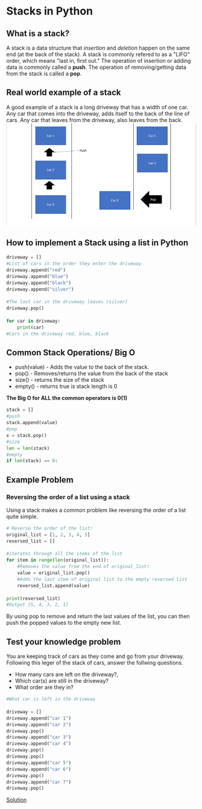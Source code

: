 # Stacks in Python

## What is a stack?
A stack is a data structure that *insertion* and *deletion* happen on the same end (at the back of the stack). A stack is commonly refered to as a "LIFO" order, which means "last in, first out." The operation of insertion or adding data is commonly called a **push**. The operation of removing/getting data from the stack is called a **pop**. 

## Real world example of a stack
A good example of a stack is a long driveway that has a width of one car. Any car that comes into the driveway, adds itself to the back of the line of cars. Any car that leaves from the driveway, also leaves from the back.
![Driveway](https://github.com/Tskalka/DataStructureTutorial/blob/main/Picture%20Files/Driveway.PNG)

## How to implement a Stack using a list in Python
```python
driveway = []
#List of cars in the order they enter the driveway
driveway.append("red")
driveway.append("blue")
driveway.append("black")
driveway.append("silver")

#The last car in the driveway leaves (silver)
driveway.pop()

for car in driveway:
    print(car)
#Cars in the driveway red, blue, black
```
## Common Stack Operations/ Big O
* push(value) - Adds the value to the back of the stack.
* pop() - Removes/returns the value from the back of the stack
* size() - returns the size of the stack
* empty() - returns true is stack length is 0

**The Big O for ALL the common operators is 0(1)**
```python
stack = []
#push
stack.append(value)
#pop
x = stack.pop()
#size
len = len(stack)
#empty
if len(stack) == 0:
```
## Example Problem
### Reversing the order of a list using a stack
Using a stack makes a common problem like reversing the order of a list quite simple.
```python
# Reverse the order of the list!
original_list = [1, 2, 3, 4, 5]
reversed_list = []

#iterates through all the items of the list
for item in range(len(original_list)):
    #Removes the value from the end of original_list!
    value = original_list.pop()
    #Adds the last item of original list to the empty reversed list
    reversed_list.append(value)

print(reversed_list)
#Output [5, 4, 3, 2, 1]
```
By using pop to remove and return the last values of the list, you can then push the popped values to the empty new list.
## Test your knowledge problem
You are keeping track of cars as they come and go from your driveway. Following this leger of the stack of cars, answer the follwing questions.
* How many cars are left on the driveway?, 
* Which car(s) are still in the driveway?
* What order are they in?
```python
#What car is left in the driveway

driveway = []
driveway.append("car 1")
driveway.append("car 2")
driveway.pop()
driveway.append("car 3")
driveway.append("car 4")
driveway.pop()
driveway.pop()
driveway.append("car 5")
driveway.append("car 6")
driveway.pop()
driveway.append("car 7")
driveway.pop()

````
[Solution](https://github.com/Tskalka/DataStructureTutorial/blob/main/Python%20Files/solution1_stacks.py)
